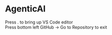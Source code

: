 # AgenticAI

Press . to bring up VS Code editor   
Press bottom left GitHub -> Go to Repository to exit